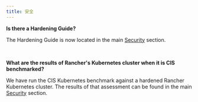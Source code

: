 ```yaml
---
title: 安全
---
```


**Is there a Hardening Guide?**

The Hardening Guide is now located in the main [Security](/docs/security/) section.

<br />

**What are the results of Rancher's Kubernetes cluster when it is CIS benchmarked?**

We have run the CIS Kubernetes benchmark against a hardened Rancher Kubernetes cluster. The results of that assessment can be found in the main [Security](/docs/security/) section.

